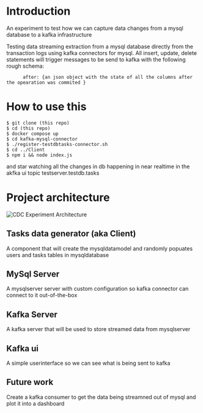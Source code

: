 # Introduction
An experiment to test how we can capture data changes from a mysql database to a kafka infrastructure

Testing data streaming extraction from a mysql database directly from the transaction logs using kafka connectors for mysql. All insert, update, delete statements will trigger messages to be send to kafka with the following rough schema:
``` { before: {a json object with the state of all the columns before the operation was commited}
      after: {an json object with the state of all the columns after the opearation was commited }
```

# How to use this
```
$ git clone (this repo)
$ cd (this repo)
$ docker compose up
$ cd kafka-mysql-connector
$ ./register-testdbtasks-connector.sh
$ cd ../Client
$ npm i && node index.js
```
and star watching all the changes in db happening in near realtime in the akfka ui topic testserver.testdb.tasks

# Project architecture
![CDC Experiment Architecture](https://user-images.githubusercontent.com/19814911/123679784-d26f9780-d83f-11eb-98fa-a9d1ffff0533.png)


## Tasks data generator (aka Client)
A component that will create the mysqldatamodel and randomly popuates users and tasks tables in mysqldatabase


## MySql Server
A mysqlserver server with custom configuration so kafka connector can connect to it out-of-the-box 

## Kafka Server
A kafka server that will be used to store streamed data from mysqlserver

## Kafka ui
A simple userinterface so we can see what is being sent to kafka

## Future work
Create a kafka consumer to get the data being streamned out of mysql and plot it into a dashboard
